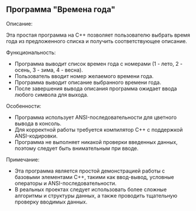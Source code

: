## Программа "Времена года"

Описание:

Эта простая программа на C++ позволяет пользователю выбрать время года из предложенного списка и получить соответствующее описание. 

Функциональность:

- Программа выводит список времен года с номерами (1 - лето, 2 - осень, 3 - зима, 4 - весна).
- Пользователь вводит номер желаемого времени года.
- Программа выводит описание выбранного времени года.
- После завершения вывода описания программа ожидает ввода любого символа для выхода.

Особенности:

- Программа использует ANSI-последовательности для цветного вывода в консоль.
- Для корректной работы требуется компилятор C++ с поддержкой ANSI-кодировки.
- Программа не выполняет никакой проверки введенных данных, поэтому следует быть внимательным при вводе.

Примечание:

- Эта программа является простой демонстрацией работы с базовыми элементами C++, такими как ввод-вывод, условные операторы и ANSI-последовательности.
- В реальных проектах следует использовать более сложные алгоритмы и структуры данных, а также проводить тщательную проверку вводимых данных.
